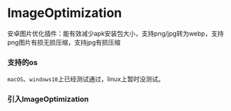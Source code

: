 # ImageOptimization
安卓图片优化插件：能有效减少apk安装包大小，支持png/jpg转为webp，支持png图片有损无损压缩，支持jpg有损压缩

### 支持的os
`macOS`、`windows10`上已经测试通过，linux上暂时没测试。

### 引入ImageOptimization
